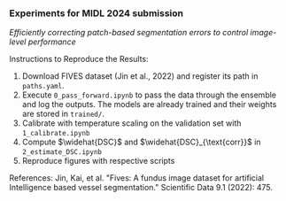 ### Experiments for MIDL 2024 submission 
<i> Efficiently correcting patch-based segmentation errors to control image-level performance </i>

Instructions to Reproduce the Results:
  1. Download FIVES dataset (Jin et al., 2022) and register its path in `paths.yaml`.
  2. Execute `0_pass_forward.ipynb` to pass the data through the ensemble and log the outputs. The models are already trained and their weights are stored in `trained/`.
  3. Calibrate with temperature scaling on the validation set with `1_calibrate.ipynb`
  4. Compute $\widehat{DSC}$ and $\widehat{DSC}_{\text{corr}}$ in `2_estimate_DSC.ipynb`
  5. Reproduce figures with respective scripts


References:
Jin, Kai, et al. "Fives: A fundus image dataset for artificial Intelligence based vessel segmentation." Scientific Data 9.1 (2022): 475.
